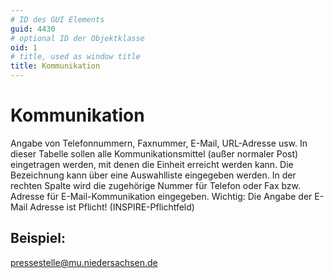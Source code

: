 ```yaml
---
# ID des GUI Elements
guid: 4430
# optional ID der Objektklasse
oid: 1
# title, used as window title
title: Kommunikation
---
```


# Kommunikation

Angabe von Telefonnummern, Faxnummer, E-Mail, URL-Adresse usw. In dieser Tabelle sollen alle Kommunikationsmittel (außer normaler Post) eingetragen werden, mit denen die Einheit erreicht werden kann.  Die Bezeichnung kann über eine Auswahlliste eingegeben werden. In der rechten Spalte wird die zugehörige Nummer für Telefon oder Fax bzw. Adresse für E-Mail-Kommunikation eingegeben. Wichtig: Die Angabe der E-Mail Adresse ist Pflicht! (INSPIRE-Pflichtfeld)

## Beispiel:

pressestelle@mu.niedersachsen.de
